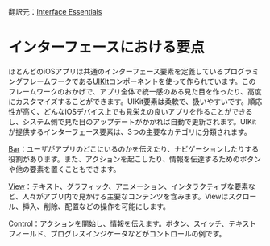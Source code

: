 翻訳元：[Interface Essentials](https://developer.apple.com/design/human-interface-guidelines/ios/overview/interface-essentials/)

# インターフェースにおける要点

ほとんどのiOSアプリは共通のインターフェース要素を定義しているプログラミングフレームワークである[UIKIt](https://developer.apple.com/documentation/uikit)コンポーネントを使って作られています。このフレームワークのおかげで、アプリ全体で統一感のある見た目を作ったり、高度にカスタマイズすることができます。UIKit要素は柔軟で、扱いやすいです。順応性が高く、どんなiOSデバイス上でも見栄えの良いアプリを作ることができるし、システム側で見た目のアップデートがかかれば自動で更新されます。UIKitが提供するインターフェース要素は、3つの主要なカテゴリに分類されます。

[Bar](https://developer.apple.com/design/human-interface-guidelines/ios/bars/)：ユーザがアプリのどこにいるのかを伝えたり、ナビゲーションしたりする役割があります。また、アクションを起こしたり、情報を伝達するためのボタンや他の要素を置くこともできます。

[View](https://developer.apple.com/design/human-interface-guidelines/ios/views/)：テキスト、グラフィック、アニメーション、インタラクティブな要素など、人々がアプリ内で見かける主要なコンテンツを含みます。Viewはスクロール、挿入、削除、配置などの操作を可能にします。

[Control](https://developer.apple.com/design/human-interface-guidelines/ios/controls/)：アクションを開始し、情報を伝えます。ボタン、スイッチ、テキストフィールド、プログレスインジケータなどがコントロールの例です。
